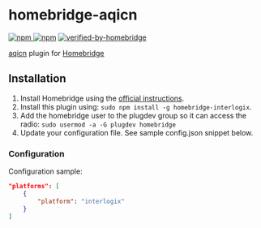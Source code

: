 # homebridge-aqicn

[![npm](https://img.shields.io/npm/v/homebridge-aqicn) ![npm](https://img.shields.io/npm/dt/homebridge-aqicn)](https://www.npmjs.com/package/homebridge-aqicn) [![verified-by-homebridge](https://badgen.net/badge/homebridge/verified/purple)](https://github.com/homebridge/homebridge/wiki/Verified-Plugins)

[aqicn](http://aqicn.org) plugin for [Homebridge](https://github.com/nfarina/homebridge)

## Installation

1. Install Homebridge using the [official instructions](https://github.com/homebridge/homebridge/wiki).
2. Install this plugin using: `sudo npm install -g homebridge-interlogix`.
3. Add the homebridge user to the plugdev group so it can access the radio: `sudo usermod -a -G plugdev homebridge`
4. Update your configuration file. See sample config.json snippet below.

### Configuration

Configuration sample:

```json
"platforms": [
    {
        "platform": "interlogix"
    }
]
```
